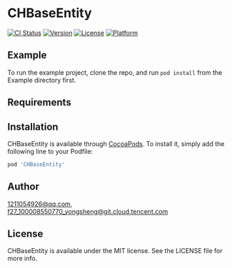 # CHBaseEntity

[![CI Status](https://img.shields.io/travis/1211054926@qq.com/CHBaseEntity.svg?style=flat)](https://travis-ci.org/1211054926@qq.com/CHBaseEntity)
[![Version](https://img.shields.io/cocoapods/v/CHBaseEntity.svg?style=flat)](https://cocoapods.org/pods/CHBaseEntity)
[![License](https://img.shields.io/cocoapods/l/CHBaseEntity.svg?style=flat)](https://cocoapods.org/pods/CHBaseEntity)
[![Platform](https://img.shields.io/cocoapods/p/CHBaseEntity.svg?style=flat)](https://cocoapods.org/pods/CHBaseEntity)

## Example

To run the example project, clone the repo, and run `pod install` from the Example directory first.

## Requirements

## Installation

CHBaseEntity is available through [CocoaPods](https://cocoapods.org). To install
it, simply add the following line to your Podfile:

```ruby
pod 'CHBaseEntity'
```

## Author

1211054926@qq.com, f27_100008550770_yongsheng@git.cloud.tencent.com

## License

CHBaseEntity is available under the MIT license. See the LICENSE file for more info.
